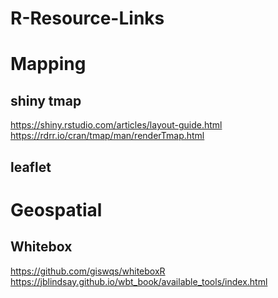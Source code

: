 # R-Resource-Links

# Mapping
## shiny tmap
https://shiny.rstudio.com/articles/layout-guide.html  
https://rdrr.io/cran/tmap/man/renderTmap.html
## leaflet
# Geospatial
## Whitebox
https://github.com/giswqs/whiteboxR  
https://jblindsay.github.io/wbt_book/available_tools/index.html

